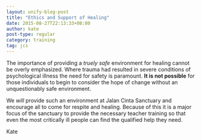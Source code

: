 ```yaml
---
layout: unify-blog-post
title: "Ethics and Support of Healing"
date: 2015-08-27T22:13:33+08:00
author: kate
post-type: regular
category: training
tag: jcs
---
```


The importance of providing a *truely safe* environment for healing cannot be overly
emphasized. Where trauma had resulted in severe conditions of psychological illness
the need for safety is paramount. **It is not possible** for those individuals to 
begin to consider the hope of change without an unquestionably safe environment.

We *will* provide such an environment at Jalan Cinta Sanctuary and encourage all to
come for respite and healing. Because of this it is a major focus of the sanctuary to
provide the necessary teacher training so that even the most critically ill people
can find the qualified help they need.

Kate 


